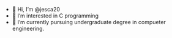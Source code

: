 - 👋 Hi, I’m @jesca20
- 👀 I’m interested in C programming
- 🌱 I’m currently pursuing undergraduate degree in compueter engineering. 

<!---
jesca20/jesca20 is a ✨ special ✨ repository because its `README.md` (this file) appears on your GitHub profile.
You can click the Preview link to take a look at your changes.
--->

